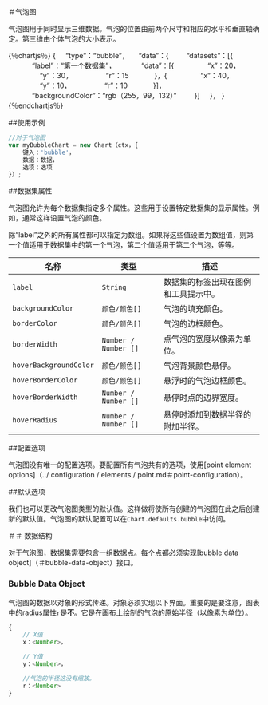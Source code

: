 ＃气泡图

气泡图用于同时显示三维数据。气泡的位置由前两个尺寸和相应的水平和垂直轴确定。第三维由个体气泡的大小表示。

{％chartjs％}
{
    “type”：“bubble”，
    “data”：{
        “datasets”：[{
            “label”：“第一个数据集”，
            “data”：[{
                “x”：20，
                “y”：30，
                “r”：15
            }，{
                “x”：40，
                “y”：10，
                “r”：10
            }]，
            “backgroundColor”：“rgb（255，99，132）”
        }]
    }，
}
{％endchartjs％}

##使用示例

```javascript
//对于气泡图
var myBubbleChart = new Chart（ctx，{
    键入：'bubble'，
    数据：数据，
    选项：选项
}）;
```

##数据集属性

气泡图允许为每个数据集指定多个属性。这些用于设置特定数据集的显示属性。例如，通常这样设置气泡的颜色。

除“label”之外的所有属性都可以指定为数组。如果将这些值设置为数组值，则第一个值适用于数据集中的第一个气泡，第二个值适用于第二个气泡，等等。

|名称|类型|描述
| ---- | ---- | -----------
| `label` | `String` |数据集的标签出现在图例和工具提示中。
| `backgroundColor` | `颜色/颜色[]`|气泡的填充颜色。
| `borderColor` | `颜色/颜色[]`|气泡的边框颜色。
| `borderWidth` | `Number / Number []`|点气泡的宽度以像素为单位。
| `hoverBackgroundColor` | `颜色/颜色[]`|气泡背景颜色悬停。
| `hoverBorderColor` | `颜色/颜色[]`|悬浮时的气泡边框颜色。
| `hoverBorderWidth` | `Number / Number []`|悬停时点的边界宽度。
| `hoverRadius` | `Number / Number []`|悬停时添加到数据半径的附加半径。

##配置选项

气泡图没有唯一的配置选项。要配置所有气泡共有的选项，使用[point element options]（../ configuration / elements / point.md＃point-configuration）。

##默认选项

我们也可以更改气泡图类型的默认值。这样做将使所有创建的气泡图在此之后创建新的默认值。气泡图的默认配置可以在`Chart.defaults.bubble`中访问。

＃＃ 数据结构

对于气泡图，数据集需要包含一组数据点。每个点都必须实现[bubble data object]（＃bubble-data-object）接口。

### Bubble Data Object

气泡图的数据以对象的形式传递。对象必须实现以下界面。重要的是要注意，图表中的radius属性`r`是**不**。它是在画布上绘制的气泡的原始半径（以像素为单位）。

```javascript
{
    // X值
    x：<Number>，

    // Y值
    y：<Number>，

    //气泡的半径这没有缩放。
    r：<Number>
}
```
